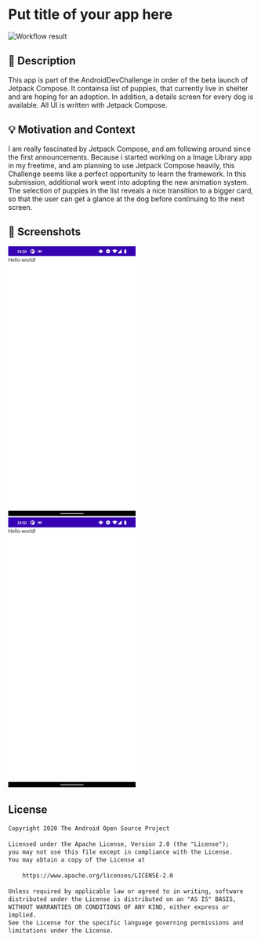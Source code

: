 # Put title of your app here

<!--- Replace <OWNER> with your Github Username and <REPOSITORY> with the name of your repository. -->
<!--- You can find both of these in the url bar when you open your repository in github. -->
![Workflow result](https://github.com/timbrueggenthies/early-adopter/workflows/Check/badge.svg)


## :scroll: Description
<!--- Describe your app in one or two sentences -->
This app is part of the AndroidDevChallenge in order of the beta launch of Jetpack Compose. It
containsa list of puppies, that currently live in shelter and are hoping for an adoption. In
addition, a details screen for every dog is available.
All UI is written with Jetpack Compose.


## :bulb: Motivation and Context
<!--- Optionally point readers to interesting parts of your submission. -->
<!--- What are you especially proud of? -->
I am really fascinated by Jetpack Compose, and am following around since the first announcements.
Because i started working on a Image Library app in my freetime, and am planning to use Jetpack
Compose heavily, this Challenge seems like a perfect opportunity to learn the framework.
In this submission, additional work went into adopting the new animation system. The selection of puppies
in the list reveals a nice transition to a bigger card, so that the user can get a glance at the dog
before continuing to the next screen.


## :camera_flash: Screenshots
<!-- You can add more screenshots here if you like -->
<img src="/results/screenshot_1.png" width="260">&emsp;<img src="/results/screenshot_2.png" width="260">

## License
```
Copyright 2020 The Android Open Source Project

Licensed under the Apache License, Version 2.0 (the "License");
you may not use this file except in compliance with the License.
You may obtain a copy of the License at

    https://www.apache.org/licenses/LICENSE-2.0

Unless required by applicable law or agreed to in writing, software
distributed under the License is distributed on an "AS IS" BASIS,
WITHOUT WARRANTIES OR CONDITIONS OF ANY KIND, either express or implied.
See the License for the specific language governing permissions and
limitations under the License.
```